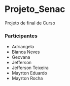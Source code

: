 # Projeto_Senac
Projeto de final de Curso

### Participantes

* Adriangela
* Bianca Neves
* Geovana
* Jefferson
* Jefferson Teixeira
* Mayrton Eduardo
* Mayrton Rocha